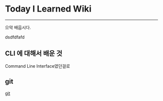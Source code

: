 # Today I Learned Wiki
---
으악 배웁시다.


dsdfdfafd 
## CLI 에 대해서 배운 것
Command Line Interface였던걸로
## git
[git](git/250717_git.md)